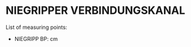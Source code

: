# NIEGRIPPER VERBINDUNGSKANAL

List of measuring points:

* NIEGRIPP BP: <Value topic="rivers/pegel-online/NVK/NIEGRIPP BP/measurementValue"/> cm
